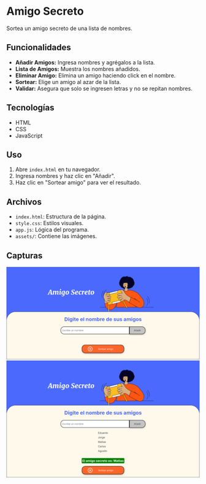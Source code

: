 # Amigo Secreto

Sortea un amigo secreto de una lista de nombres.

## Funcionalidades

*   **Añadir Amigos:** Ingresa nombres y agrégalos a la lista.
*   **Lista de Amigos:** Muestra los nombres añadidos.
*   **Eliminar Amigo:** Elimina un amigo haciendo click en el nombre.
*   **Sortear:** Elige un amigo al azar de la lista.
*   **Validar:**  Asegura que solo se ingresen letras y no se repitan nombres.

## Tecnologías

*   HTML
*   CSS
*   JavaScript

## Uso

1.  Abre `index.html` en tu navegador.
2.  Ingresa nombres y haz clic en "Añadir".
3.  Haz clic en "Sortear amigo" para ver el resultado.

## Archivos

*   `index.html`: Estructura de la página.
*   `style.css`: Estilos visuales.
*   `app.js`: Lógica del programa.
*   `assets/`: Contiene las imágenes.

## Capturas

![Vista previa](/assets/captura1.png)
![Vista previa](/assets/captura2.png)